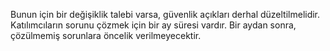 Bunun için bir değişiklik talebi varsa, güvenlik açıkları derhal düzeltilmelidir. Katılımcıların sorunu çözmek için bir ay süresi vardır. Bir aydan sonra, çözülmemiş sorunlara öncelik verilmeyecektir.
